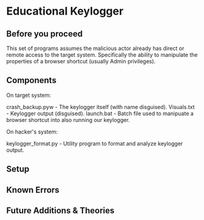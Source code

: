 # Educational Keylogger

## Before you proceed

This set of programs assumes the malicious actor already has direct or remote access to the target system.  Specifically the ability to manipulate the properties of a browser shortcut (usually Admin privileges).  

## Components

On target system:

crash_backup.pyw - The keylogger itself (with name disguised).
Visuals.txt - Keylogger output (disguised).
launch.bat - Batch file used to manipuate a browser shortcut into also running our keylogger.

On hacker's system:

keylogger_format.py - Utility program to format and analyze keylogger output.



## Setup



## Known Errors


## Future Additions & Theories
